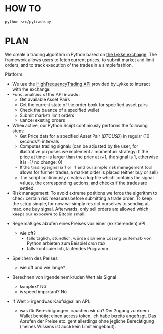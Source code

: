 # HOW TO

```
python src/pytrade.py
```

# PLAN

We create a trading algorithm in Python based on [the Lykke exchange](https://www.lykke.com/). The framework allows users to fetch current prices, to submit market and limit orders, and to track execution of the trades in a simple fashion. 

Platform:
  - We use the [HighFrequencyTrading API](https://hft-service-dev.lykkex.net/swagger/ui/index.html) provided by Lykke to interact with the exchange.
  - Functionalities of the API include:
    - Get available Asset Pairs 
    - Get the current state of the order book for specified asset pairs
    - Check the balance of a specified wallet
    - Submit market/ limit orders
    - Cancel existing orders
  - When active, our Python Script continiously performs the following steps:
    - Get Price data for a specified Asset Pair (*BTCUSD*) in regular (10 seconds?) intervals
    - Computes trading signals (can be adjusted by the user, for illustrative purposes we implement a momentum strategy: If the    price at time *t* is larger than the price at *t+1*, the signal is 1, otherwise it is -1/ no change: 0)
    - If the trading signal is 1 or -1 and our simple risk management tool allows for further trades, a market order is placed (either buy or sell)
    - The script continiously creates a log-file which contains the signal values, the corresponding actions, and checks if the trades are settled.
  - Risk management: To avoid extreme positions we force the algorithm to check certain risk measures before submitting a trade order. To keep the setup simple, for now we simply restrict ourselves to sending at max. one buy signal. Afterwards, only sell orders are allowed which keeps our exposure to Bitcoin small. 
* Regelmäßiges abrufen eines Preises von einer (existierenden) API
  - wie oft?
    - falls täglich, stündlich, würde sich eine Lösung außerhalb von Python anbieten zum Beispiel *cron tab*
    - falls kontinuierlich, laufendes Programm
* Speichern des Preises
    - wie oft und wie lange?

* Berechnen von irgendeinem kruden Wert als Signal
    - komplex? Nö
    - is speed important? Nö
* If Wert > irgendwas Kaufsignal an API.
    - was für Berechtigungen brauchen wir da? Der Zugang zu einem Wallet benötigt einen access token, ich habe bereits angefragt. Das Abrufen der Preise etc. geht allerdings ohne jegliche Berechtigung (meines Wissens ist auch kein Limit eingebaut).
